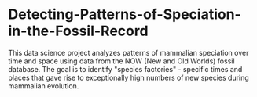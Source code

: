 # Detecting-Patterns-of-Speciation-in-the-Fossil-Record
 This data science project analyzes patterns of mammalian speciation over time and space using data from the NOW (New and Old Worlds) fossil database. The goal is to identify "species factories" - specific times and places that gave rise to exceptionally high numbers of new species during mammalian evolution.
